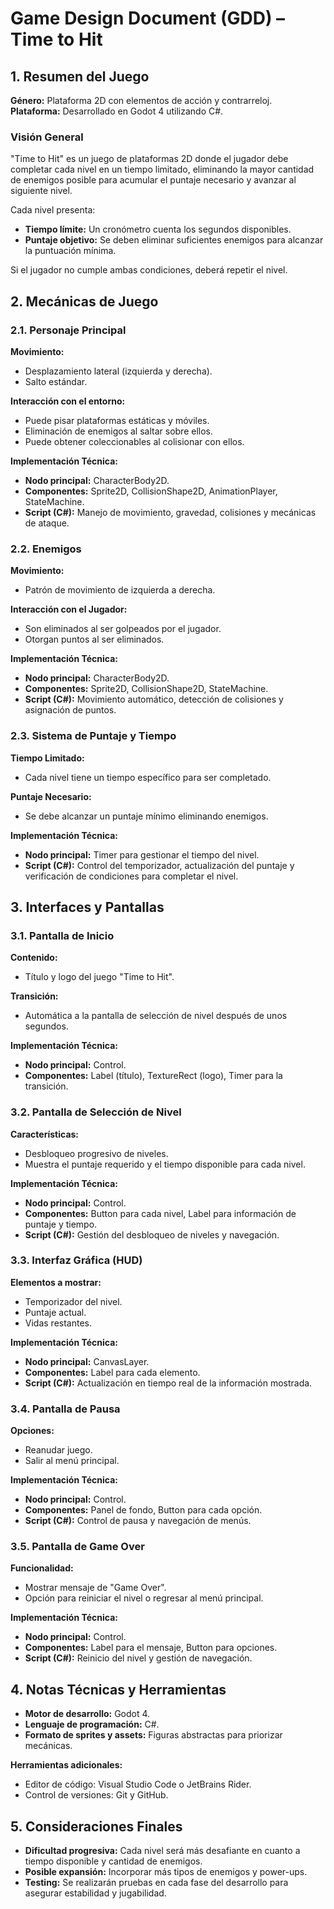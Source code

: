 # Game Design Document (GDD) – Time to Hit

## 1. Resumen del Juego

**Género:** Plataforma 2D con elementos de acción y contrarreloj.  
**Plataforma:** Desarrollado en Godot 4 utilizando C#.

### Visión General

"Time to Hit" es un juego de plataformas 2D donde el jugador debe completar cada nivel en un tiempo limitado, eliminando la mayor cantidad de enemigos posible para acumular el puntaje necesario y avanzar al siguiente nivel.

Cada nivel presenta:

- **Tiempo límite:** Un cronómetro cuenta los segundos disponibles.
- **Puntaje objetivo:** Se deben eliminar suficientes enemigos para alcanzar la puntuación mínima.

Si el jugador no cumple ambas condiciones, deberá repetir el nivel.

## 2. Mecánicas de Juego

### 2.1. Personaje Principal

**Movimiento:**

- Desplazamiento lateral (izquierda y derecha).
- Salto estándar.

**Interacción con el entorno:**

- Puede pisar plataformas estáticas y móviles.
- Eliminación de enemigos al saltar sobre ellos.
- Puede obtener coleccionables al colisionar con ellos.

**Implementación Técnica:**

- **Nodo principal:** CharacterBody2D.
- **Componentes:** Sprite2D, CollisionShape2D, AnimationPlayer, StateMachine.
- **Script (C#):** Manejo de movimiento, gravedad, colisiones y mecánicas de ataque.

### 2.2. Enemigos

**Movimiento:**

- Patrón de movimiento de izquierda a derecha.

**Interacción con el Jugador:**

- Son eliminados al ser golpeados por el jugador.
- Otorgan puntos al ser eliminados.

**Implementación Técnica:**

- **Nodo principal:** CharacterBody2D.
- **Componentes:** Sprite2D, CollisionShape2D, StateMachine.
- **Script (C#):** Movimiento automático, detección de colisiones y asignación de puntos.

### 2.3. Sistema de Puntaje y Tiempo

**Tiempo Limitado:**

- Cada nivel tiene un tiempo específico para ser completado.

**Puntaje Necesario:**

- Se debe alcanzar un puntaje mínimo eliminando enemigos.

**Implementación Técnica:**

- **Nodo principal:** Timer para gestionar el tiempo del nivel.
- **Script (C#):** Control del temporizador, actualización del puntaje y verificación de condiciones para completar el nivel.

## 3. Interfaces y Pantallas

### 3.1. Pantalla de Inicio

**Contenido:**

- Título y logo del juego "Time to Hit".

**Transición:**

- Automática a la pantalla de selección de nivel después de unos segundos.

**Implementación Técnica:**

- **Nodo principal:** Control.
- **Componentes:** Label (título), TextureRect (logo), Timer para la transición.

### 3.2. Pantalla de Selección de Nivel

**Características:**

- Desbloqueo progresivo de niveles.
- Muestra el puntaje requerido y el tiempo disponible para cada nivel.

**Implementación Técnica:**

- **Nodo principal:** Control.
- **Componentes:** Button para cada nivel, Label para información de puntaje y tiempo.
- **Script (C#):** Gestión del desbloqueo de niveles y navegación.

### 3.3. Interfaz Gráfica (HUD)

**Elementos a mostrar:**

- Temporizador del nivel.
- Puntaje actual.
- Vidas restantes.

**Implementación Técnica:**

- **Nodo principal:** CanvasLayer.
- **Componentes:** Label para cada elemento.
- **Script (C#):** Actualización en tiempo real de la información mostrada.

### 3.4. Pantalla de Pausa

**Opciones:**

- Reanudar juego.
- Salir al menú principal.

**Implementación Técnica:**

- **Nodo principal:** Control.
- **Componentes:** Panel de fondo, Button para cada opción.
- **Script (C#):** Control de pausa y navegación de menús.

### 3.5. Pantalla de Game Over

**Funcionalidad:**

- Mostrar mensaje de "Game Over".
- Opción para reiniciar el nivel o regresar al menú principal.

**Implementación Técnica:**

- **Nodo principal:** Control.
- **Componentes:** Label para el mensaje, Button para opciones.
- **Script (C#):** Reinicio del nivel y gestión de navegación.

## 4. Notas Técnicas y Herramientas

- **Motor de desarrollo:** Godot 4.
- **Lenguaje de programación:** C#.
- **Formato de sprites y assets:** Figuras abstractas para priorizar mecánicas.

**Herramientas adicionales:**

- Editor de código: Visual Studio Code o JetBrains Rider.
- Control de versiones: Git y GitHub.

## 5. Consideraciones Finales

- **Dificultad progresiva:** Cada nivel será más desafiante en cuanto a tiempo disponible y cantidad de enemigos.
- **Posible expansión:** Incorporar más tipos de enemigos y power-ups.
- **Testing:** Se realizarán pruebas en cada fase del desarrollo para asegurar estabilidad y jugabilidad.
